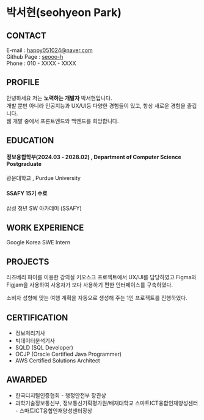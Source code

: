 # 박서현(seohyeon Park)

## CONTACT

E-mail : happy051024@naver.com  
Github Page : [seooo-h](https://github.com/dashboard)  
Phone : 010 - XXXX - XXXX

## PROFILE

안녕하세요 저는 **노력하는 개발자** 박서현입니다.  
개발 뿐만 아니라 인공지능과 UX/UI등 다양한 경험들이 있고, 항상 새로운 경험을 즐깁니다.  
웹 개발 중에서 프론트엔드와 백엔드를 희망합니다.

## EDUCATION

#### 정보융합학부(2024.03 - 2028.02) , Department of Computer Science Postgraduate

광운대학교 , Purdue University

#### SSAFY 15기 수료

삼성 청년 SW 아카데미 (SSAFY)

## WORK EXPERIENCE

Google Korea SWE Intern

## PROJECTS

라즈베리 파이를 이용한 강의실 키오스크 프로젝트에서 UX/UI를 담당하였고
Figma와 Figjam을 사용하여 사용자가 보다 사용하기 편한 인터페이스를 구축하였다.  

소비자 성향에 맞는 여행 계획을 자동으로 생성해 주는 1인 프로젝트를 진행하였다.  

## CERTIFICATION

- 정보처리기사
- 빅데이터분석기사
- SQLD (SQL Developer)
- OCJP (Oracle Certified Java Programmer)
- AWS Certified Solutions Architect

## AWARDED

- 한국디지털인증협회 - 행정안전부 장관상  
- 과학기술정보통신부, 정보통신기획평가원/배재대학교 스마트ICT융합인재양성센터 - 스마트ICT융합인재양성센터장상
